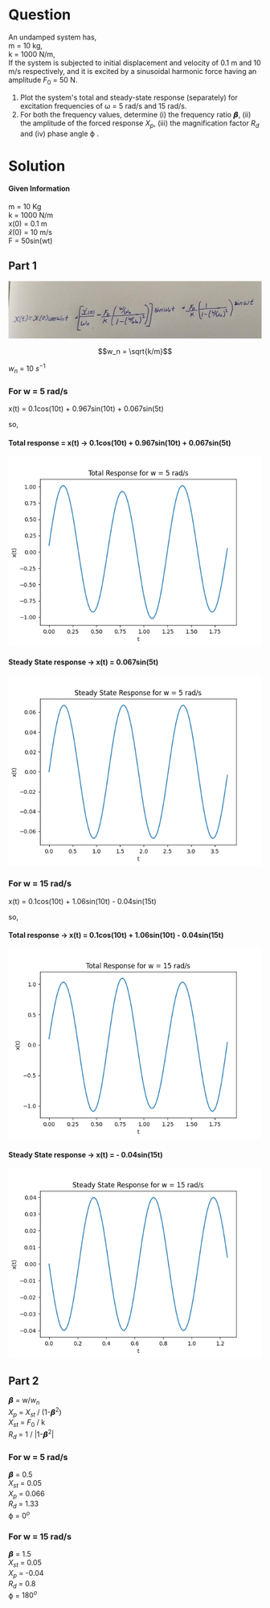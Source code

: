# Question

An undamped system has,  
m = 10 kg,  
k = 1000 N/m,  
If the system is subjected to initial displacement and velocity of 0.1 m and 10 m/s respectively, and it is excited by a sinusoidal harmonic force having an amplitude $F_0$ = 50 N.

1) Plot the system's total and steady-state response (separately) for excitation frequencies of ω = 5 rad/s
and 15 rad/s.  
2) For both the frequency values, determine (i) the frequency ratio 𝞫, (ii) the amplitude of the forced response $X_p$, (iii) the magnification factor $R_d$ and (iv) phase angle ϕ .

# Solution

#### Given Information
m = 10 Kg  
k = 1000 N/m  
x(0) = 0.1 m  
$\hat{x}$(0) = 10 m/s  
F = 50sin(wt)

## Part 1

![plot](./Question1Formula.jpg)
```math
w_n = \sqrt{k/m}
```

$w_n$ = 10 $s^{-1}$

### For w = 5 rad/s  

x(t) = 0.1cos(10t) + 0.967sin(10t) + 0.067sin(5t)

so,  
#### Total response = x(t) -> 0.1cos(10t) + 0.967sin(10t) + 0.067sin(5t)

![plot](./TR_Q1_W5.png)

#### Steady State response -> x(t) = 0.067sin(5t)

![plot](./SSR_Q1_W5.png)

### For w = 15 rad/s  

x(t) = 0.1cos(10t) + 1.06sin(10t) - 0.04sin(15t)

so,  
#### Total response -> x(t) = 0.1cos(10t) + 1.06sin(10t) - 0.04sin(15t)

![plot](./TR_Q1_W15.png)

#### Steady State response -> x(t) = - 0.04sin(15t)

![plot](./SSR_Q1_W15.png)

## Part 2

𝞫 = w/$w_n$  
$X_p$ = $X_{st}$ / (1-$𝞫^2$)  
$X_{st}$ = $F_0$ / k  
$R_d$ = 1 / |1-$𝞫^2$|  

### For w = 5 rad/s
𝞫 = 0.5  
$X_{st}$ = 0.05  
$X_p$ = 0.066  
$R_d$ = 1.33  
ϕ = $0^o$  

### For w = 15 rad/s
𝞫 = 1.5  
$X_{st}$ = 0.05  
$X_p$ = -0.04  
$R_d$ = 0.8  
ϕ = $180^o$  